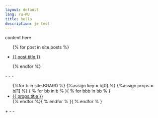 ```yaml
---
layout: default
lang: ru-RU
title: hello
description: je test
---
```


content here

<ul class="entries">
  {% for post in site.posts %}
 
  <li>
    <a href="{{ post.url }}">
      <p>{{ post.title }}</p>
    </a>
  </li>
 
  {% endfor %}
</ul>
- - -
<ul>
  {%for b in site.BOARD %}
    {%assign key = b[0] %}
    {%assign props = b[1] %}
    { % for bb in b % }{ % for bbb in bb % }
    <li><a href="{{ props.permalink }}">
      {{ props.title }}
      </a></li>
  {% endfor %}{ % endfor % }{ % endfor % }
</ul>
+ - - 
